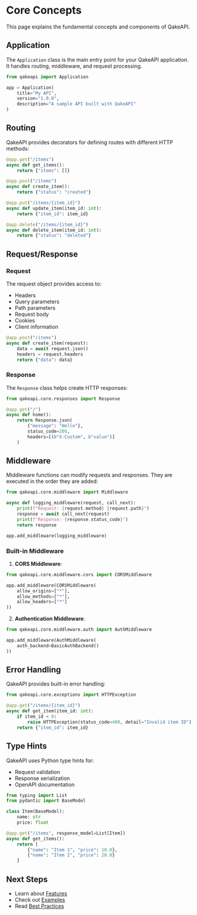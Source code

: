 # Core Concepts

This page explains the fundamental concepts and components of QakeAPI.

## Application

The `Application` class is the main entry point for your QakeAPI application. It handles routing, middleware, and request processing.

```python
from qakeapi import Application

app = Application(
    title="My API",
    version="1.0.0",
    description="A sample API built with QakeAPI"
)
```

## Routing

QakeAPI provides decorators for defining routes with different HTTP methods:

```python
@app.get("/items")
async def get_items():
    return {"items": []}

@app.post("/items")
async def create_item():
    return {"status": "created"}

@app.put("/items/{item_id}")
async def update_item(item_id: int):
    return {"item_id": item_id}

@app.delete("/items/{item_id}")
async def delete_item(item_id: int):
    return {"status": "deleted"}
```

## Request/Response

### Request

The request object provides access to:
- Headers
- Query parameters
- Path parameters
- Request body
- Cookies
- Client information

```python
@app.post("/items")
async def create_item(request):
    data = await request.json()
    headers = request.headers
    return {"data": data}
```

### Response

The `Response` class helps create HTTP responses:

```python
from qakeapi.core.responses import Response

@app.get("/")
async def home():
    return Response.json(
        {"message": "Hello"},
        status_code=200,
        headers=[(b"X-Custom", b"value")]
    )
```

## Middleware

Middleware functions can modify requests and responses. They are executed in the order they are added:

```python
from qakeapi.core.middleware import Middleware

async def logging_middleware(request, call_next):
    print(f"Request: {request.method} {request.path}")
    response = await call_next(request)
    print(f"Response: {response.status_code}")
    return response

app.add_middleware(logging_middleware)
```

### Built-in Middleware

1. **CORS Middleware**:
```python
from qakeapi.core.middleware.cors import CORSMiddleware

app.add_middleware(CORSMiddleware(
    allow_origins=["*"],
    allow_methods=["*"],
    allow_headers=["*"]
))
```

2. **Authentication Middleware**:
```python
from qakeapi.core.middleware.auth import AuthMiddleware

app.add_middleware(AuthMiddleware(
    auth_backend=BasicAuthBackend()
))
```

## Error Handling

QakeAPI provides built-in error handling:

```python
from qakeapi.core.exceptions import HTTPException

@app.get("/items/{item_id}")
async def get_item(item_id: int):
    if item_id < 0:
        raise HTTPException(status_code=400, detail="Invalid item ID")
    return {"item_id": item_id}
```

## Type Hints

QakeAPI uses Python type hints for:
- Request validation
- Response serialization
- OpenAPI documentation

```python
from typing import List
from pydantic import BaseModel

class Item(BaseModel):
    name: str
    price: float

@app.get("/items", response_model=List[Item])
async def get_items():
    return [
        {"name": "Item 1", "price": 10.0},
        {"name": "Item 2", "price": 20.0}
    ]
```

## Next Steps

- Learn about [Features](Features)
- Check out [Examples](Examples)
- Read [Best Practices](Best-Practices) 